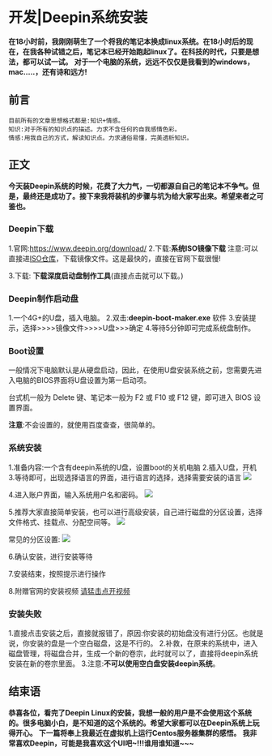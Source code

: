 # 开发|Deepin系统安装
**在18小时前，我刚刚萌生了一个将我的笔记本换成linux系统。在18小时后的现在，在我各种试错之后，笔记本已经开始跑起linux了。在科技的时代，只要是想法，都可以试一试。**
**对于一个电脑的系统，远远不仅仅是我看到的windows，mac.....，还有诗和远方!**

## 前言
    目前所有的文章思想格式都是:知识+情感。
    知识:对于所有的知识点的描述。力求不含任何的自我感情色彩。
    情感:用我自己的方式，解读知识点。力求通俗易懂，完美透析知识。

## 正文
**今天装Deepin系统的时候，花费了大力气，一切都源自自己的笔记本不争气。但是，最终还是成功了。接下来我将装机的步骤与坑为给大家写出来。希望来者之可鉴也。**

### Deepin下载
1.官网:https://www.deepin.org/download/
2.下载:**系统ISO镜像下载**
注意:可以直接进[ISO仓库](https://www.deepin.org/mirrors/releases/)，下载镜像文件。这是最快的，直接在官网下载很慢!

3.下载:  **下载深度启动盘制作工具**(直接点击就可以下载。)

### Deepin制作启动盘
1.一个4G+的U盘，插入电脑。
2.双击:**deepin-boot-maker.exe** 软件
3.安装提示，选择>>>>镜像文件>>>>U盘>>>确定
4.等待5分钟即可完成系统盘制作。


### Boot设置
一般情况下电脑默认是从硬盘启动，因此，在使用U盘安装系统之前，您需要先进入电脑的BIOS界面将U盘设置为第一启动项。

台式机一般为 Delete 键、笔记本一般为 F2  或 F10 或 F12 键，即可进入 BIOS 设置界面。

**注意**:不会设置的，就使用百度查查，很简单的。


### 系统安装
1.准备内容:一个含有deepin系统的U盘，设置boot的关机电脑
2.插入U盘，开机
3.等待即可，出现选择语言的界面，进行语言的选择，选择需要安装的语言
![](http://pu3mwbwzj.bkt.clouddn.com/deepin-installer1.png)


4.进入账户界面，输入系统用户名和密码。
![](http://pu3mwbwzj.bkt.clouddn.com/deepin-installer2.png)



5.推荐大家直接简单安装，也可以进行高级安装，自己进行磁盘的分区设置，选择文件格式、挂载点、分配空间等。
![](http://pu3mwbwzj.bkt.clouddn.com/deepin-installer3.png)


常见的分区设置:
![](http://pu3mwbwzj.bkt.clouddn.com/deepin.PNG)

6.确认安装，进行安装等待

7.安装结束，按照提示进行操作

8.附赠官网的安装视频
[请猛击点开视频](https://www.bilibili.com/video/av16993752/)


### 安装失败
1.直接点击安装之后，直接就报错了，原因:你安装的初始盘没有进行分区。也就是说，你安装的盘是一个空白磁盘，这是不行的。
2.补救，在原来的系统中，进入磁盘管理，将磁盘合并，生成一个新的卷宗，此时就可以了，直接将deepin系统安装在新的卷宗里面。
3.注意:**不可以使用空白盘安装deepin系统**。


## 结束语
 **恭喜各位，看完了Deepin Linux的安装，我想一般的用户是不会使用这个系统的。很多电脑小白，是不知道的这个系统的。希望大家都可以在Deepin系统上玩得开心。**
**下一篇将奉上我最近在虚拟机上运行Centos服务器集群的感悟。**
**我非常喜欢Deepin，可能是我喜欢这个UI吧~!!!谁用谁知道~~~**








